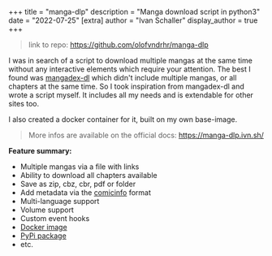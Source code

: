 +++
title = "manga-dlp"
description = "Manga download script in python3"
date = "2022-07-25"
[extra]
author = "Ivan Schaller"
display_author = true
+++

> link to repo: <https://github.com/olofvndrhr/manga-dlp>

I was in search of a script to download multiple mangas at the same time without any interactive elements which require your attention.
The best I found was [mangadex-dl](https://github.com/frozenpandaman/mangadex-dl)
which didn't include multiple mangas, or all chapters at the same time.
So I took inspiration from mangadex-dl and wrote a script myself.
It includes all my needs and is extendable for other sites too.

I also created a docker container for it, built on my own base-image.

> More infos are available on the official docs: <https://manga-dlp.ivn.sh/>

**Feature summary:**

-   Multiple mangas via a file with links
-   Ability to download all chapters available
-   Save as zip, cbz, cbr, pdf or folder
-   Add metadata via the [comicinfo](https://anansi-project.github.io/docs/comicinfo/schemas/v2.0) format
-   Multi-language support
-   Volume support
-   Custom event hooks
-   [Docker image](https://hub.docker.com/repository/docker/olofvndrhr/manga-dlp)
-   [PyPi package](https://pypi.org/project/manga-dlp/)
-   etc.
